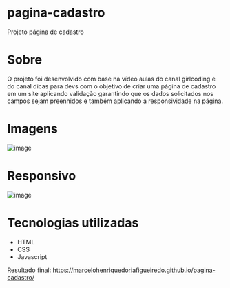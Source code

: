 # pagina-cadastro
 Projeto página de cadastro

# Sobre
O projeto foi desenvolvido com base na vídeo aulas do canal girlcoding e do canal dicas para devs com o objetivo de criar uma página de cadastro em um site aplicando validação garantindo que os dados solicitados nos campos sejam preenhidos e também aplicando a responsividade na página.

# Imagens
![image](https://user-images.githubusercontent.com/68343463/156855126-1498013e-f850-4a3b-bc5c-ac63b85caf6c.png)

# Responsivo
![image](https://user-images.githubusercontent.com/68343463/156855669-70c4ea3f-a73a-4283-98e5-6ecc72222c5f.png)

# Tecnologias utilizadas
* HTML
* CSS
* Javascript

Resultado final: https://marcelohenriquedoriafigueiredo.github.io/pagina-cadastro/
